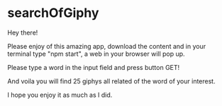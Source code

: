 # searchOfGiphy

Hey there!

Please enjoy of this amazing app, download the content and in your terminal type "npm start", a web in your browser will pop up.

Please type a word in the input field and press button GET! 

And voila you will find 25 giphys all related of the word of your interest.

I hope you enjoy it as much as I did.

